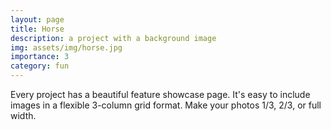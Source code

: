 ```yaml
---
layout: page
title: Horse
description: a project with a background image
img: assets/img/horse.jpg
importance: 3
category: fun
---
```


Every project has a beautiful feature showcase page.
It's easy to include images in a flexible 3-column grid format.
Make your photos 1/3, 2/3, or full width.


